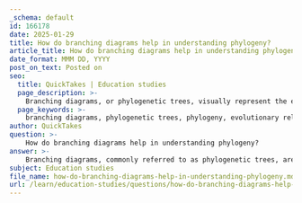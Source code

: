 ```yaml
---
_schema: default
id: 166178
date: 2025-01-29
title: How do branching diagrams help in understanding phylogeny?
article_title: How do branching diagrams help in understanding phylogeny?
date_format: MMM DD, YYYY
post_on_text: Posted on
seo:
  title: QuickTakes | Education studies
  page_description: >-
    Branching diagrams, or phylogenetic trees, visually represent the evolutionary relationships among species, illustrating divergence from common ancestors, aiding in hypothesis testing, and enhancing understanding of biodiversity.
  page_keywords: >-
    branching diagrams, phylogenetic trees, phylogeny, evolutionary relationships, common ancestors, species divergence, biodiversity, hypothesis testing, evolutionary trends, educational tool
author: QuickTakes
question: >-
    How do branching diagrams help in understanding phylogeny?
answer: >-
    Branching diagrams, commonly referred to as phylogenetic trees, are essential tools in understanding phylogeny, which is the evolutionary history and relationships among species. These diagrams visually represent how different species have diverged from common ancestors over time, providing a clear framework for studying evolutionary relationships.\n\nHere are several key ways in which branching diagrams aid in understanding phylogeny:\n\n1. **Visual Representation of Evolutionary Relationships**: Phylogenetic trees illustrate the connections between species, showing how they have evolved from shared ancestors. For instance, the branching points (nodes) represent common ancestors, while the branches indicate the evolutionary paths taken by different species. This helps in visualizing the concept of descent with modification.\n\n2. **Understanding Divergence**: The structure of a phylogenetic tree allows researchers to see how species have diverged over time. For example, if two species share a recent common ancestor, they are likely to be more closely related than species that diverged earlier. This can help in understanding the timing and nature of evolutionary changes.\n\n3. **Hypothesis Testing**: Branching diagrams can serve as a hypothesis about the evolutionary relationships among species. By comparing genetic, morphological, or behavioral traits, scientists can test these hypotheses and refine our understanding of how species are related.\n\n4. **Biodiversity Insights**: Phylogenetic trees can highlight the diversity of life forms and their evolutionary history. By mapping out the relationships among various species, researchers can identify patterns of biodiversity and understand how different species have adapted to their environments over time.\n\n5. **Evolutionary Trends**: By analyzing the branching patterns, scientists can infer evolutionary trends and processes, such as adaptive radiation or convergent evolution. This can provide insights into how certain traits have evolved independently in different lineages.\n\n6. **Educational Tool**: Phylogenetic trees serve as an effective educational tool, helping students and researchers visualize complex relationships in biology. They simplify the understanding of evolutionary concepts and make it easier to grasp the interconnectedness of life.\n\nIn summary, branching diagrams are fundamental in the study of phylogeny as they provide a spatial representation of evolutionary relationships, illustrating how modern-day species have evolved from common ancestors. They facilitate hypothesis testing, enhance our understanding of biodiversity, and serve as valuable educational resources in the field of biology.
subject: Education studies
file_name: how-do-branching-diagrams-help-in-understanding-phylogeny.md
url: /learn/education-studies/questions/how-do-branching-diagrams-help-in-understanding-phylogeny
---
```


&nbsp;